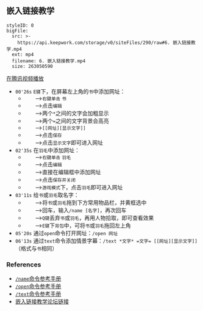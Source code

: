 ## 嵌入链接教学

```@BigFile
styleID: 0
bigFile:
  src: >-
    https://api.keepwork.com/storage/v0/siteFiles/290/raw#6. 嵌入链接教学.mp4
  ext: mp4
  filename: 6. 嵌入链接教学.mp4
  size: 263050590
```
[在腾讯视频播放](https://v.qq.com/x/page/l0383lug5qm.html)

- `00'26s` `E键`下，在屏幕左上角的`书`中添加网址：
  - &nbsp;&nbsp;&nbsp;&nbsp;&nbsp;&nbsp;&nbsp;-->`右键单击` `书`
  - &nbsp;&nbsp;&nbsp;&nbsp;&nbsp;&nbsp;&nbsp;-->点击`编辑`
  - &nbsp;&nbsp;&nbsp;&nbsp;&nbsp;&nbsp;&nbsp;-->两个`*`之间的文字会加粗显示
  - &nbsp;&nbsp;&nbsp;&nbsp;&nbsp;&nbsp;&nbsp;-->两个`=`之间的文字背景会高亮
  - &nbsp;&nbsp;&nbsp;&nbsp;&nbsp;&nbsp;&nbsp;-->`[[网址][显示文字]]`
  - &nbsp;&nbsp;&nbsp;&nbsp;&nbsp;&nbsp;&nbsp;-->点击`保存`
  - &nbsp;&nbsp;&nbsp;&nbsp;&nbsp;&nbsp;&nbsp;-->点击`显示文字`即可进入网址
- `02'35s` 在`羽毛`中添加网址：
  - &nbsp;&nbsp;&nbsp;&nbsp;&nbsp;&nbsp;&nbsp;-->`右键单击` `羽毛`
  - &nbsp;&nbsp;&nbsp;&nbsp;&nbsp;&nbsp;&nbsp;-->点击`编辑`
  - &nbsp;&nbsp;&nbsp;&nbsp;&nbsp;&nbsp;&nbsp;-->直接在编辑框中添加网址
  - &nbsp;&nbsp;&nbsp;&nbsp;&nbsp;&nbsp;&nbsp;-->点击`保存并关闭`
  - &nbsp;&nbsp;&nbsp;&nbsp;&nbsp;&nbsp;&nbsp;-->`游戏模式`下，点击`羽毛`即可进入网址
- `03'11s` 给`书`或`羽毛`取名字：
  - &nbsp;&nbsp;&nbsp;&nbsp;&nbsp;&nbsp;&nbsp;-->将`书`或`羽毛`拖到下方常用物品栏，并黄框选中
  - &nbsp;&nbsp;&nbsp;&nbsp;&nbsp;&nbsp;&nbsp;-->回车，输入`/name [名字]`，再次回车
  - &nbsp;&nbsp;&nbsp;&nbsp;&nbsp;&nbsp;&nbsp;-->`Q键`丢弃`书`或`羽毛`，再用人物拾取，即可查看效果
  - &nbsp;&nbsp;&nbsp;&nbsp;&nbsp;&nbsp;&nbsp;-->`E键`下`背包`中，可将`书`或`羽毛`拖回左上角
- `05'20s` 通过`open`命令打开网址：`/open 网址`
- `06'13s` 通过`text`命令添加情景字幕：`/text *文字* =文字= [[网址][显示文字]]`（格式与`书`相同）
  
### References
- [`/name`命令参考手册](cmd_name)
- [`/open`命令参考手册](cmd_open)
- [`/text`命令参考手册](cmd_text)
- [嵌入链接教学论坛链接](http://bbs.paraengine.com/forum.php?mod=viewthread&tid=110)
